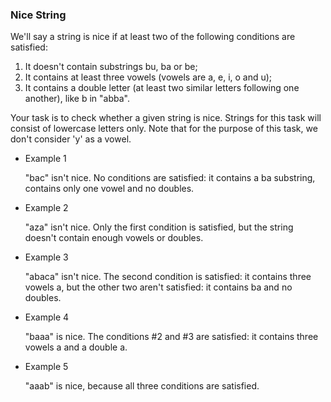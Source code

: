 ### Nice String

We'll say a string is nice if at least two of the following conditions are satisfied:

1. It doesn't contain substrings bu, ba or be;
2. It contains at least three vowels (vowels are a, e, i, o and u);
3. It contains a double letter (at least two similar letters following one another), like b in "abba".

Your task is to check whether a given string is nice. Strings for this task will consist of lowercase letters only. Note that for the purpose of this task, we don't consider 'y' as a vowel.

- Example 1
    
    "bac" isn't nice. No conditions are satisfied: it contains a ba substring, contains only one vowel and no doubles.

- Example 2
    
    "aza" isn't nice. Only the first condition is satisfied, but the string doesn't contain enough vowels or doubles.

- Example 3
    
    "abaca" isn't nice. The second condition is satisfied: it contains three vowels a, but the other two aren't satisfied: it contains ba and no doubles.

- Example 4
    
    "baaa" is nice. The conditions #2 and #3 are satisfied: it contains three vowels a and a double a.

- Example 5
    
    "aaab" is nice, because all three conditions are satisfied.